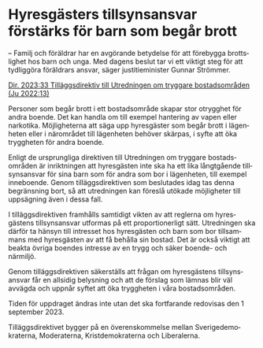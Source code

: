 # Hyresgästers tillsynsansvar förstärks för barn som begår brott

– Familj och föräldrar har en avgörande betydelse för att före­bygga brotts­lighet hos barn och unga. Med dagens beslut tar vi ett viktigt steg för att tydlig­göra föräld­rars ansvar, säger justitie­minister Gunnar Strömmer.

[Dir. 2023:33 Tilläggs­direktiv till Utred­ningen om tryggare bostads­områden (Ju 2022:13)](/rattsliga-dokument/kommittedirektiv/2023/03/dir.-202333 "Dir. 2023:33")

Personer som begår brott i ett bostads­område skapar stor otrygg­het för andra boende. Det kan handla om till exempel hantering av vapen eller narkotika. Möjlig­heterna att säga upp hyres­gäster som begår brott i lägen­heten eller i när­området till lägen­heten behöver skärpas, i syfte att öka trygg­heten för andra boende.

Enligt de ursprung­­liga direktiven till Utred­ningen om tryggare bostads­områden är inrikt­ningen att hyres­gästen inte ska ha ett lika långt­gående till­syns­ansvar för sina barn som för andra som bor i lägen­heten, till exempel inne­boende. Genom tilläggs­direktiven som beslutades idag tas denna begräns­ning bort, så att utred­ningen kan föreslå utökade möjlig­heter till upp­sägning även i dessa fall.

I tilläggs­direktiven fram­hålls sam­tidigt vikten av att reglerna om hyres­gästens till­syns­ansvar utformas på ett propor­tionerligt sätt. Utred­ningen ska därför ta hänsyn till intres­set hos hyres­gästen och barn som bor tillsam­mans med hyres­gästen av att få behålla sin bostad. Det är också viktigt att beakta övriga boendes intresse av en trygg och säker boende- och närmiljö.

Genom tilläggs­direktiven säker­ställs att frågan om hyres­gästens till­syns­ansvar får en allsidig belys­ning och att de förslag som lämnas blir väl avvägda och uppnår syftet att öka trygg­heten i våra bostads­områden.

Tiden för upp­draget ändras inte utan det ska fortfarande redovisas den 1 september 2023.

Tilläggs­direktivet bygger på en överens­kommelse mellan Sverige­demo­kraterna, Modera­terna, Krist­demo­kraterna och Liberalerna.

